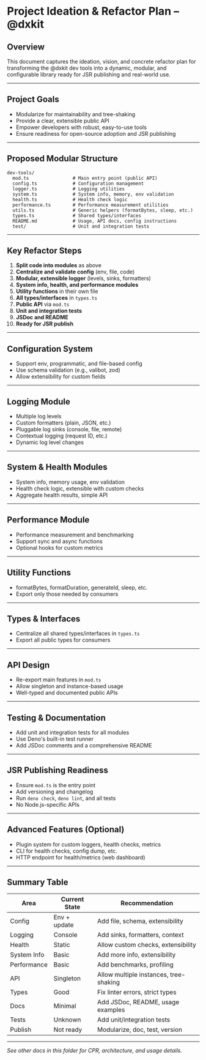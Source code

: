 # Project Ideation & Refactor Plan – @dxkit

## Overview

This document captures the ideation, vision, and concrete refactor plan for
transforming the @dxkit dev tools into a dynamic, modular, and configurable
library ready for JSR publishing and real-world use.

---

## Project Goals

- Modularize for maintainability and tree-shaking
- Provide a clear, extensible public API
- Empower developers with robust, easy-to-use tools
- Ensure readiness for open-source adoption and JSR publishing

---

## Proposed Modular Structure

```
dev-tools/
  mod.ts                # Main entry point (public API)
  config.ts             # Configuration management
  logger.ts             # Logging utilities
  system.ts             # System info, memory, env validation
  health.ts             # Health check logic
  performance.ts        # Performance measurement utilities
  utils.ts              # Generic helpers (formatBytes, sleep, etc.)
  types.ts              # Shared types/interfaces
  README.md             # Usage, API docs, config instructions
  test/                 # Unit and integration tests
```

---

## Key Refactor Steps

1. **Split code into modules** as above
2. **Centralize and validate config** (env, file, code)
3. **Modular, extensible logger** (levels, sinks, formatters)
4. **System info, health, and performance modules**
5. **Utility functions** in their own file
6. **All types/interfaces** in `types.ts`
7. **Public API** via `mod.ts`
8. **Unit and integration tests**
9. **JSDoc and README**
10. **Ready for JSR publish**

---

## Configuration System

- Support env, programmatic, and file-based config
- Use schema validation (e.g., valibot, zod)
- Allow extensibility for custom fields

---

## Logging Module

- Multiple log levels
- Custom formatters (plain, JSON, etc.)
- Pluggable log sinks (console, file, remote)
- Contextual logging (request ID, etc.)
- Dynamic log level changes

---

## System & Health Modules

- System info, memory usage, env validation
- Health check logic, extensible with custom checks
- Aggregate health results, simple API

---

## Performance Module

- Performance measurement and benchmarking
- Support sync and async functions
- Optional hooks for custom metrics

---

## Utility Functions

- formatBytes, formatDuration, generateId, sleep, etc.
- Export only those needed by consumers

---

## Types & Interfaces

- Centralize all shared types/interfaces in `types.ts`
- Export all public types for consumers

---

## API Design

- Re-export main features in `mod.ts`
- Allow singleton and instance-based usage
- Well-typed and documented public APIs

---

## Testing & Documentation

- Add unit and integration tests for all modules
- Use Deno's built-in test runner
- Add JSDoc comments and a comprehensive README

---

## JSR Publishing Readiness

- Ensure `mod.ts` is the entry point
- Add versioning and changelog
- Run `deno check`, `deno lint`, and all tests
- No Node.js-specific APIs

---

## Advanced Features (Optional)

- Plugin system for custom loggers, health checks, metrics
- CLI for health checks, config dump, etc.
- HTTP endpoint for health/metrics (web dashboard)

---

## Summary Table

| Area        | Current State | Recommendation                         |
| ----------- | ------------- | -------------------------------------- |
| Config      | Env + update  | Add file, schema, extensibility        |
| Logging     | Console       | Add sinks, formatters, context         |
| Health      | Static        | Allow custom checks, extensibility     |
| System Info | Basic         | Add more info, extensibility           |
| Performance | Basic         | Add benchmarks, profiling              |
| API         | Singleton     | Allow multiple instances, tree-shaking |
| Types       | Good          | Fix linter errors, strict types        |
| Docs        | Minimal       | Add JSDoc, README, usage examples      |
| Tests       | Unknown       | Add unit/integration tests             |
| Publish     | Not ready     | Modularize, doc, test, version         |

---

_See other docs in this folder for CPR, architecture, and usage details._
